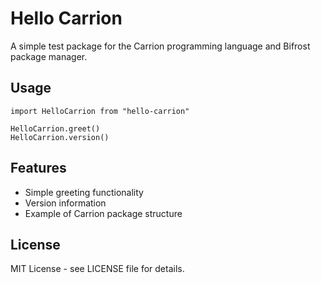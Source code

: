 # Hello Carrion

A simple test package for the Carrion programming language and Bifrost package manager.

## Usage

```carrion
import HelloCarrion from "hello-carrion"

HelloCarrion.greet()
HelloCarrion.version()
```

## Features

- Simple greeting functionality
- Version information
- Example of Carrion package structure

## License

MIT License - see LICENSE file for details.